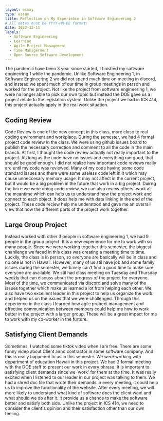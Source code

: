 ```yaml
---
layout: essay
type: essay
title: Reflection on My Experiebce in Software Engineering 2
# All dates must be YYYY-MM-DD format!
date: 2022-12-11
labels:
  - Software Engineering
  - Learning
  - Agile Project Management
  - Time Managerment
  - Open Source Software Development
---
```


   The pandemic have been 3 year since started, I finished my software enginerring 1 while the pandemic. Unlike Software Engineering 1, in Software Engineering 2 we did not spend much time on meeting in discord, and instead we spent much of our time in group meetings in person and worked for the project. Not like the project from software engineering 1, we were no longer able to pick our own topic but instead the DOE gave us a project relate to the legislation system. Unlike the project we had in ICS 414, this project actually apply in the real work situation.

## Coding Review
  Code Review is one of the new concept in this class, more close to real coding environment and workplace. During the semester, we had 4 formal project code review in the class. We were using github issues board to publish the necessary correction and comment to all the code in the main branch. At first, I thought the code review actually not really important to the project. As long as the code have no issues and everything run good, that should be good enough.  I did not realize how important code reviews really are until my code was reviewed. Many of my code having some code standard issues and there were some useless code left in it which may cause unneccesary memory usage. It may not affect in the current project, but it would be a big problem in the future that work in a big project. Duirng the tim e we were doing code review, we can also review others' work at the meantime which can help us to understand how the project work and connect to each object. It does help me with data linking in the end of the project. These code reciew help me understood and gave me an overrall view that how the different parts of the project work together.

## Large Group Project
  Instead worked with other 3 people in software engineering 1, we had 9 people in the group project. It is a new experience for me to work with so many people. Since we were working together this semester, the biggest chanllenge we faced in this class was creating a meeting time to time. Luckily, the class is in person, so everyone are basically will be in class and no one is not in Hawaii. However, many of us stil have job and some family issues during the semester, we barely can't find a good time to make sure everyone are available. We stil had class meeting on Tuesday and Thursday weekly that can discuss about the progress of the project for everyone. Most of the time, we communicated via discord and solve many of the issues together which make us learned a lot from helping each other. We also have two excellent leader in this project to help us organize the work and helped us on the issues that we were challenged. Through this ecperience in the class I learned how agile prohect management and effective communication between members could help me how to work better in the project with a larger group. These will be a great impact for me to work with my co-worker in the furture.

## Satisfying Client Demands
   Sometimes, I watched some tiktok video when I am free. There are some funny video about Client annd contractor in some software company. And this is really happened to us in this semester. We were working with department of education Hawaii in this project. We had 3 formal meeting with the DOE staff to present our work in every phrase. It is important to satisfying client demands since we 'work' for them at the time. It was really excited when I listened to our leader in our project was talking to them. We had a shred doc file that wrote their demands in every meeting, it could help us to improve the functionality of the website. After every meeting, we will more likely to understand what kind of software does the client want and what should we do after it. It provide us a chance to make the software better and satisfy both side. Unlike the project in ICS 414, we need to consider the client's opinion and their satisfaction other than our own feeling.


